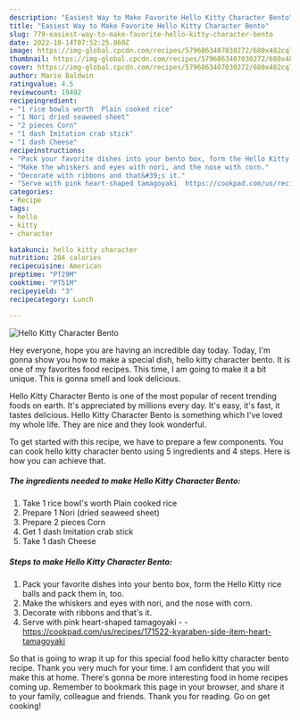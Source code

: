 ```yaml
---
description: "Easiest Way to Make Favorite Hello Kitty Character Bento"
title: "Easiest Way to Make Favorite Hello Kitty Character Bento"
slug: 779-easiest-way-to-make-favorite-hello-kitty-character-bento
date: 2022-10-14T07:52:25.860Z
image: https://img-global.cpcdn.com/recipes/5796863407030272/680x482cq70/hello-kitty-character-bento-recipe-main-photo.jpg
thumbnail: https://img-global.cpcdn.com/recipes/5796863407030272/680x482cq70/hello-kitty-character-bento-recipe-main-photo.jpg
cover: https://img-global.cpcdn.com/recipes/5796863407030272/680x482cq70/hello-kitty-character-bento-recipe-main-photo.jpg
author: Mario Baldwin
ratingvalue: 4.5
reviewcount: 19492
recipeingredient:
- "1 rice bowls worth  Plain cooked rice"
- "1 Nori dried seaweed sheet"
- "2 pieces Corn"
- "1 dash Imitation crab stick"
- "1 dash Cheese"
recipeinstructions:
- "Pack your favorite dishes into your bento box, form the Hello Kitty rice balls and pack them in, too."
- "Make the whiskers and eyes with nori, and the nose with corn."
- "Decorate with ribbons and that&#39;s it."
- "Serve with pink heart-shaped tamagoyaki  https://cookpad.com/us/recipes/171522-kyaraben-side-item-heart-tamagoyaki"
categories:
- Recipe
tags:
- hello
- kitty
- character

katakunci: hello kitty character 
nutrition: 204 calories
recipecuisine: American
preptime: "PT29M"
cooktime: "PT51M"
recipeyield: "3"
recipecategory: Lunch

---
```



![Hello Kitty Character Bento](https://img-global.cpcdn.com/recipes/5796863407030272/680x482cq70/hello-kitty-character-bento-recipe-main-photo.jpg)

Hey everyone, hope you are having an incredible day today. Today, I'm gonna show you how to make a special dish, hello kitty character bento. It is one of my favorites food recipes. This time, I am going to make it a bit unique. This is gonna smell and look delicious.



Hello Kitty Character Bento is one of the most popular of recent trending foods on earth. It's appreciated by millions every day. It's easy, it's fast, it tastes delicious. Hello Kitty Character Bento is something which I've loved my whole life. They are nice and they look wonderful.


To get started with this recipe, we have to prepare a few components. You can cook hello kitty character bento using 5 ingredients and 4 steps. Here is how you can achieve that.

<!--inarticleads1-->

##### The ingredients needed to make Hello Kitty Character Bento:

1. Take 1 rice bowl&#39;s worth  Plain cooked rice
1. Prepare 1 Nori (dried seaweed sheet)
1. Prepare 2 pieces Corn
1. Get 1 dash Imitation crab stick
1. Take 1 dash Cheese




<!--inarticleads2-->

##### Steps to make Hello Kitty Character Bento:

1. Pack your favorite dishes into your bento box, form the Hello Kitty rice balls and pack them in, too.
1. Make the whiskers and eyes with nori, and the nose with corn.
1. Decorate with ribbons and that&#39;s it.
1. Serve with pink heart-shaped tamagoyaki -  - https://cookpad.com/us/recipes/171522-kyaraben-side-item-heart-tamagoyaki




So that is going to wrap it up for this special food hello kitty character bento recipe. Thank you very much for your time. I am confident that you will make this at home. There's gonna be more interesting food in home recipes coming up. Remember to bookmark this page in your browser, and share it to your family, colleague and friends. Thank you for reading. Go on get cooking!
